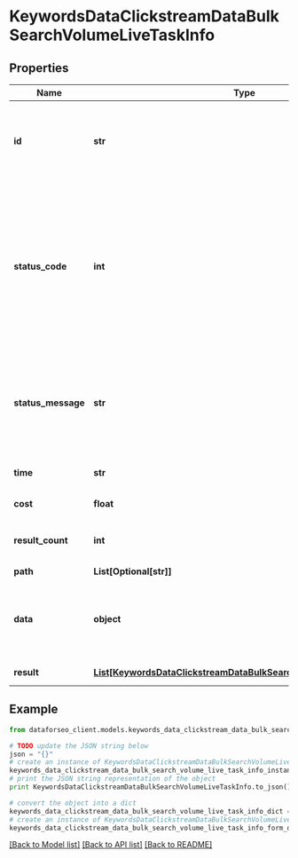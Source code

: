 # KeywordsDataClickstreamDataBulkSearchVolumeLiveTaskInfo


## Properties

Name | Type | Description | Notes
------------ | ------------- | ------------- | -------------
**id** | **str** | task identifier unique task identifier in our system in the UUID format | [optional] 
**status_code** | **int** | status code of the task generated by DataForSEO, can be within the following range: 10000-60000 you can find the full list of the response codes here | [optional] 
**status_message** | **str** | informational message of the task you can find the full list of general informational messages here | [optional] 
**time** | **str** | execution time, seconds | [optional] 
**cost** | **float** | total tasks cost, USD | [optional] 
**result_count** | **int** | number of elements in the result array | [optional] 
**path** | **List[Optional[str]]** | URL path | [optional] 
**data** | **object** | contains the same parameters that you specified in the POST request | [optional] 
**result** | [**List[KeywordsDataClickstreamDataBulkSearchVolumeLiveResultInfo]**](KeywordsDataClickstreamDataBulkSearchVolumeLiveResultInfo.md) | array of results | [optional] 

## Example

```python
from dataforseo_client.models.keywords_data_clickstream_data_bulk_search_volume_live_task_info import KeywordsDataClickstreamDataBulkSearchVolumeLiveTaskInfo

# TODO update the JSON string below
json = "{}"
# create an instance of KeywordsDataClickstreamDataBulkSearchVolumeLiveTaskInfo from a JSON string
keywords_data_clickstream_data_bulk_search_volume_live_task_info_instance = KeywordsDataClickstreamDataBulkSearchVolumeLiveTaskInfo.from_json(json)
# print the JSON string representation of the object
print KeywordsDataClickstreamDataBulkSearchVolumeLiveTaskInfo.to_json()

# convert the object into a dict
keywords_data_clickstream_data_bulk_search_volume_live_task_info_dict = keywords_data_clickstream_data_bulk_search_volume_live_task_info_instance.to_dict()
# create an instance of KeywordsDataClickstreamDataBulkSearchVolumeLiveTaskInfo from a dict
keywords_data_clickstream_data_bulk_search_volume_live_task_info_form_dict = keywords_data_clickstream_data_bulk_search_volume_live_task_info.from_dict(keywords_data_clickstream_data_bulk_search_volume_live_task_info_dict)
```
[[Back to Model list]](../README.md#documentation-for-models) [[Back to API list]](../README.md#documentation-for-api-endpoints) [[Back to README]](../README.md)


